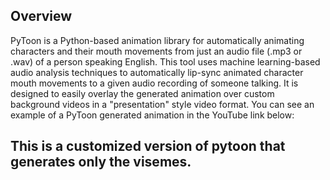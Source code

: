 
## Overview 
PyToon is a Python-based animation library for automatically animating characters and their mouth movements from just an audio file (.mp3 or .wav) of a person speaking English. This tool uses machine learning-based audio analysis techniques to automatically lip-sync animated character mouth movements to a given audio recording of someone talking. It is designed to easily overlay the generated animation over custom background videos in a "presentation" style video format. You can see an example of a PyToon generated animation in the YouTube link below:

## This is a customized version of pytoon that generates only the visemes.
